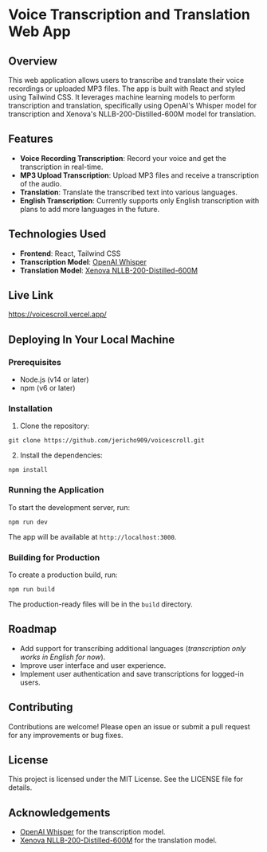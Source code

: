 # Voice Transcription and Translation Web App

## Overview

This web application allows users to transcribe and translate their voice recordings or uploaded MP3 files. The app is built with React and styled using Tailwind CSS. It leverages machine learning models to perform transcription and translation, specifically using OpenAI's Whisper model for transcription and Xenova's NLLB-200-Distilled-600M model for translation.

## Features

-   **Voice Recording Transcription**: Record your voice and get the transcription in real-time.
-   **MP3 Upload Transcription**: Upload MP3 files and receive a transcription of the audio.
-   **Translation**: Translate the transcribed text into various languages.
-   **English Transcription**: Currently supports only English transcription with plans to add more languages in the future.

## Technologies Used

-   **Frontend**: React, Tailwind CSS
-   **Transcription Model**: [OpenAI Whisper](https://github.com/openai/whisper)
-   **Translation Model**: [Xenova NLLB-200-Distilled-600M](https://huggingface.co/Xenova/nllb-200-distilled-600M)

## Live Link
https://voicescroll.vercel.app/

## Deploying In Your Local Machine

### Prerequisites

-   Node.js (v14 or later)
-   npm (v6 or later)

### Installation

1.  Clone the repository:

`git clone https://github.com/jericho909/voicescroll.git` 

2.  Install the dependencies:


`npm install` 
 

### Running the Application

To start the development server, run:

`npm run dev` 

The app will be available at `http://localhost:3000`.

### Building for Production

To create a production build, run:

`npm run build` 

The production-ready files will be in the `build` directory.


## Roadmap

-   Add support for transcribing additional languages (*transcription only works in English for now*).
-   Improve user interface and user experience.
-   Implement user authentication and save transcriptions for logged-in users.


## Contributing

Contributions are welcome! Please open an issue or submit a pull request for any improvements or bug fixes.

## License

This project is licensed under the MIT License. See the LICENSE file for details.

## Acknowledgements

-   [OpenAI Whisper](https://github.com/openai/whisper) for the transcription model.
-   [Xenova NLLB-200-Distilled-600M](https://huggingface.co/Xenova/nllb-200-distilled-600M) for the translation model.
